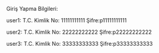 Giriş Yapma Bilgileri:

user1:
T.C. Kimlik No: 11111111111
Şifre:p11111111111

user2:
T.C. Kimlik No: 22222222222
Şifre:p22222222222

user3:
T.C. Kimlik No: 33333333333
Şifre:p33333333333


